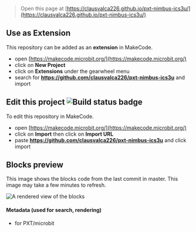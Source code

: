 
> Open this page at [https://clausvalca226.github.io/pxt-nimbus-ics3u/](https://clausvalca226.github.io/pxt-nimbus-ics3u/)

## Use as Extension

This repository can be added as an **extension** in MakeCode.

* open [https://makecode.microbit.org/](https://makecode.microbit.org/)
* click on **New Project**
* click on **Extensions** under the gearwheel menu
* search for **https://github.com/clausvalca226/pxt-nimbus-ics3u** and import

## Edit this project ![Build status badge](https://github.com/clausvalca226/pxt-nimbus-ics3u/workflows/MakeCode/badge.svg)

To edit this repository in MakeCode.

* open [https://makecode.microbit.org/](https://makecode.microbit.org/)
* click on **Import** then click on **Import URL**
* paste **https://github.com/clausvalca226/pxt-nimbus-ics3u** and click import

## Blocks preview

This image shows the blocks code from the last commit in master.
This image may take a few minutes to refresh.

![A rendered view of the blocks](https://github.com/clausvalca226/pxt-nimbus-ics3u/raw/master/.github/makecode/blocks.png)

#### Metadata (used for search, rendering)

* for PXT/microbit
<script src="https://makecode.com/gh-pages-embed.js"></script><script>makeCodeRender("{{ site.makecode.home_url }}", "{{ site.github.owner_name }}/{{ site.github.repository_name }}");</script>
